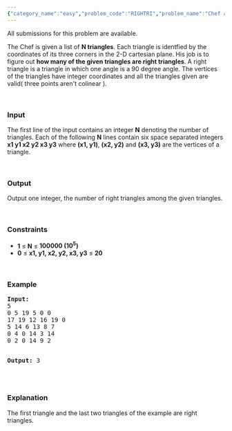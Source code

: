 ```yaml
---
{"category_name":"easy","problem_code":"RIGHTRI","problem_name":"Chef and The Right Triangles","languages_supported":{"0":"ADA","1":"ASM","2":"BASH","3":"BF","4":"C","5":"C99 strict","6":"CAML","7":"CLOJ","8":"CLPS","9":"CPP 4.3.2","10":"CPP 4.9.2","11":"CPP14","12":"CS2","13":"D","14":"ERL","15":"FORT","16":"FS","17":"GO","18":"HASK","19":"ICK","20":"ICON","21":"JAVA","22":"JS","23":"LISP clisp","24":"LISP sbcl","25":"LUA","26":"NEM","27":"NICE","28":"NODEJS","29":"PAS fpc","30":"PAS gpc","31":"PERL","32":"PERL6","33":"PHP","34":"PIKE","35":"PRLG","36":"PYTH","37":"PYTH 3.4","38":"RUBY","39":"SCALA","40":"SCM guile","41":"SCM qobi","42":"ST","43":"TCL","44":"TEXT","45":"WSPC"},"max_timelimit":2,"source_sizelimit":50000,"problem_author":"rustinpiece","problem_tester":"Rubanenko","date_added":"8-08-2013","tags":{"0":"cook37","1":"easy","2":"geometry","3":"rustinpiece"},"editorial_url":"http://discuss.codechef.com/problems/RIGHTRI","time":{"view_start_date":1376852100,"submit_start_date":1376852100,"visible_start_date":1376852100,"end_date":1735669800},"layout":"problem"}
---
```

<span class="solution-visible-txt">All submissions for this problem are available.</span><p>The Chef is given a list of <b>N triangles</b>. Each triangle is identfied by the coordinates of its three corners in the 2-D cartesian plane. His job is to figure out <b>how many
of the given triangles are right triangles</b>. A right triangle is a triangle in which one angle is a 90 degree angle. The vertices
of the triangles have integer coordinates and all the triangles given are valid( three points aren't colinear ).  </p>
<p> </p>

<h3>Input</h3>
The first line of the input contains an integer <b>N</b> denoting the number of triangles. Each of the following <b>N</b>
lines contain six space separated integers <b>x1 y1 x2 y2 x3 y3</b> where <b>(x1, y1)</b>,
<b>(x2, y2)</b> and <b>(x3, y3)</b> are the vertices of a triangle.
<p> </p>
<h3>Output</h3>
Output one integer, the number of right triangles among the given triangles.
<p> </p>
<h3>Constraints</h3>
<ul>
<li><b>1</b> ≤ <b>N</b> ≤ <b>100000  (10<sup>5</sup>)</b></li>
<li> <b>0</b> ≤ <b>x1, y1, x2, y2, x3, y3</b> ≤ <b>20</b></li>
</ul>
<p> </p>
<h3>Example</h3>
<pre><b>Input:</b>
5
0 5 19 5 0 0
17 19 12 16 19 0
5 14 6 13 8 7
0 4 0 14 3 14
0 2 0 14 9 2

<b>Output:</b>
3
</pre>
<p> </p>
<h3>Explanation</h3>
<p>The first triangle and the last two triangles of the example are right triangles.</p>